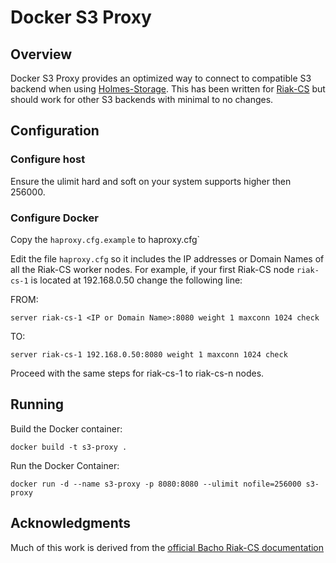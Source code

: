 # Docker S3 Proxy

## Overview
Docker S3 Proxy provides an optimized way to connect to compatible S3 backend when using [Holmes-Storage](https://github.com/HolmesProcessing/Holmes-Storage). This has been written for [Riak-CS](http://docs.basho.com/riak/cs/2.1.1/) but should work for other S3 backends with minimal to no changes.

## Configuration

### Configure host
Ensure the ulimit hard and soft on your system supports higher then 256000.

### Configure Docker
Copy the `haproxy.cfg.example` to haproxy.cfg`

Edit the file `haproxy.cfg` so it includes the IP addresses or Domain Names of all the Riak-CS worker nodes. For example, if your first Riak-CS node `riak-cs-1` is located at 192.168.0.50 change the following line:

FROM:

```
server riak-cs-1 <IP or Domain Name>:8080 weight 1 maxconn 1024 check
```

TO:
```
server riak-cs-1 192.168.0.50:8080 weight 1 maxconn 1024 check
```

Proceed with the same steps for riak-cs-1 to riak-cs-n nodes.

## Running
Build the Docker container:
```
docker build -t s3-proxy .
```

Run the Docker Container:
```
docker run -d --name s3-proxy -p 8080:8080 --ulimit nofile=256000 s3-proxy
```

## Acknowledgments
Much of this work is derived from the [official Bacho Riak-CS documentation](http://docs.basho.com/riak/cs/2.1.1/cookbooks/configuration/load-balancing-proxy/)

